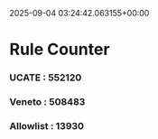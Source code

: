 2025-09-04 03:24:42.063155+00:00
# Rule Counter 
 ### UCATE : 552120

 ### Veneto : 508483

 ### Allowlist : 13930